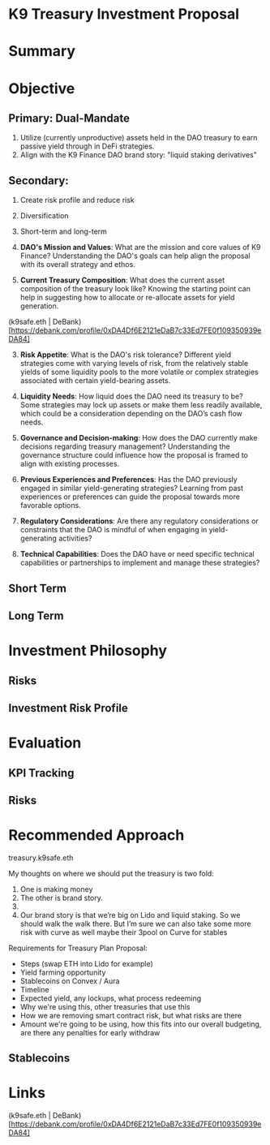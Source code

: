 # **K9 Treasury Investment Proposal**

# Summary

# Objective

## Primary: Dual-Mandate
1. Utilize (currently unproductive) assets held in the DAO treasury to earn passive yield through in DeFi strategies.
2. Align with the K9 Finance DAO brand story: "liquid staking derivatives"

## Secondary:
1. Create risk profile and reduce risk
2. Diversification
3. Short-term and long-term

1. **DAO's Mission and Values**:
   What are the mission and core values of K9 Finance?
   Understanding the DAO's goals can help align the proposal with its overall strategy and ethos.

2. **Current Treasury Composition**:
   What does the current asset composition of the treasury look like?
   Knowing the starting point can help in suggesting how to allocate or re-allocate assets for yield generation.

  (k9safe.eth | DeBank)[https://debank.com/profile/0xDA4Df6E2121eDaB7c33Ed7FE0f109350939eDA84]

3. **Risk Appetite**:
   What is the DAO's risk tolerance?
   Different yield strategies come with varying levels of risk, from the relatively stable yields
   of some liquidity pools to the more volatile or complex strategies associated with certain yield-bearing assets.

4. **Liquidity Needs**:
   How liquid does the DAO need its treasury to be?
   Some strategies may lock up assets or make them less readily available, which could be a consideration depending on the DAO’s cash flow needs.

5. **Governance and Decision-making**:
   How does the DAO currently make decisions regarding treasury management?
   Understanding the governance structure could influence how the proposal is framed to align with existing processes.

6. **Previous Experiences and Preferences**:
   Has the DAO previously engaged in similar yield-generating strategies?
   Learning from past experiences or preferences can guide the proposal towards more favorable options.

7. **Regulatory Considerations**:
   Are there any regulatory considerations or constraints that the DAO is mindful of when engaging in yield-generating activities?

8. **Technical Capabilities**:
   Does the DAO have or need specific technical capabilities or partnerships to implement and manage these strategies?



## Short Term

## Long Term

# Investment Philosophy

## Risks

## Investment Risk Profile


# Evaluation
## KPI Tracking
## Risks

# Recommended Approach
treasury.k9safe.eth

My thoughts on where we should put the treasury is two fold:
1. One is making money
2. The other is brand story.
3.
4. Our brand story is that we’re big on Lido and liquid staking. So we should walk the walk there. But I’m sure we can also take some more risk with curve as well maybe their 3pool on Curve for stables

Requirements for Treasury Plan Proposal:

- Steps (swap ETH into Lido for example)
- Yield farming opportunity
- Stablecoins on Convex / Aura 
- Timeline 
- Expected yield, any lockups, what process redeeming
- Why we're using this, other treasuries that use this 
- How we are removing smart contract risk, but what risks are there 
- Amount we're going to be using, how this fits into our overall budgeting, are there any penalties for early withdraw


## Stablecoins

# Links
(k9safe.eth | DeBank)[https://debank.com/profile/0xDA4Df6E2121eDaB7c33Ed7FE0f109350939eDA84]
